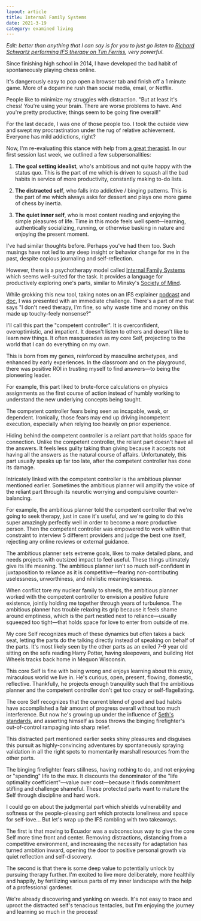 ```yaml
---
layout: article
title: Internal Family Systems
date: 2021-3-19
category: examined living
---
```


_Edit: better than anything that I can say is for you to just go listen to [Richard Schwartz performing IFS therapy on Tim Ferriss](https://tim.blog/2021/01/14/richard-schwartz-internal-family-systems/), very powerful._

Since finishing high school in 2014, I have developed the bad habit of spontaneously playing chess online.

It's dangerously easy to pop open a browser tab and finish off a 1 minute game. More of a dopamine rush than social media, email, or Netflix.

People like to minimize my struggles with distraction. "But at least it's chess! You're using your brain. There are worse problems to have. And you're pretty productive; things seem to be going fine overall!"

For the last decade, I was one of those people too. I took the outside view and swept my procrastination under the rug of relative achievement. Everyone has mild addictions, right?

Now, I'm re-evaluating this stance with help from [a great therapist](https://www.rebekahtinker.com/meet-rebekah). In our first session last week, we outlined a few subpersonalities:

1. **The goal setting idealist**, who's ambitious and not quite happy with the status quo. This is the part of me which is driven to squash all the bad habits in service of more productivity, constantly making to-do lists.

2. **The distracted self**, who falls into addictive / binging patterns. This is the part of me which always asks for dessert and plays one more game of chess by inertia.

3. **The quiet inner self**, who is most content reading and enjoying the simple pleasures of life. Time in this mode feels well spent&mdash;learning, authentically socializing, running, or otherwise basking in nature and enjoying the present moment.

I've had similar thoughts before. Perhaps you've had them too. Such musings have not led to any deep insight or behavior change for me in the past, despite copious journaling and self-reflection.

However, there is a psychotherapy model called [Internal Family Systems](https://en.wikipedia.org/wiki/Internal_Family_Systems_Model) which seems well-suited for the task. It provides a language for productively exploring one's parts, similar to Minsky's [Society of Mind](https://en.wikipedia.org/wiki/Society_of_Mind).

While grokking this new tool, taking notes on an IFS explainer [podcast](https://open.spotify.com/episode/6l6IcN87IxvE1C1W4AfA5Z?si=zv7ichTnT9aoMfuEaG2f-g) and [doc](/img/pdf/ifs-outline.pdf), I was presented with an immediate challenge. There's a part of me that says "I don't need therapy, I'm fine, so why waste time and money on this made up touchy-feely nonsense?"

I'll call this part the "competent controller". It is overconfident, overoptimistic, and impatient. It doesn't listen to others and doesn't like to learn new things. It often masquerades as my core Self, projecting to the world that I can do everything on my own.

This is born from my genes, reinforced by masculine archetypes, and enhanced by early experiences. In the classroom and on the playground, there was positive ROI in trusting myself to find answers&mdash;to being the pioneering leader.

For example, this part liked to brute-force calculations on physics assignments as the first course of action instead of humbly working to understand the new underlying concepts being taught.

The competent controller fears being seen as incapable, weak, or dependent. Ironically, those fears may end up driving incompetent execution, especially when relying too heavily on prior experience.

Hiding behind the competent controller is a reliant part that holds space for connection. Unlike the competent controller, the reliant part doesn't have all the answers. It feels less guilty taking than giving because it accepts not having all the answers as the natural course of affairs. Unfortunately, this part usually speaks up far too late, after the competent controller has done its damage.

Intricately linked with the competent controller is the ambitious planner mentioned earlier. Sometimes the ambitious planner will amplify the voice of the reliant part through its neurotic worrying and compulsive counter-balancing.

For example, the ambitious planner told the competent controller that we're going to seek therapy, just in case it's useful, and we're going to do this super amazingly perfectly well in order to become a more productive person. Then the competent controller was empowered to work within that constraint to interview 5 different providers and judge the best one itself, rejecting any online reviews or external guidance.

The ambitious planner sets extreme goals, likes to make detailed plans, and needs projects with outsized impact to feel useful. These things ultimately give its life meaning. The ambitious planner isn't so much self-confident in juxtaposition to reliance as it is competitive&mdash;fearing non-contributing uselessness, unworthiness, and nihilistic meaninglessness.

When conflict tore my nuclear family to shreds, the ambitious planner worked with the competent controller to envision a positive future existence, jointly holding me together through years of turbulence. The ambitious planner has trouble relaxing its grip because it feels shame around emptiness, which is the part nestled next to reliance&mdash;usually squeezed too tight&mdash;that holds space for love to enter from outside of me.

My core Self recognizes much of these dynamics but often takes a back seat, letting the parts do the talking directly instead of speaking on behalf of the parts. It's most likely seen by the other parts as an exiled 7-9 year old sitting on the sofa reading Harry Potter, having sleepovers, and building Hot Wheels tracks back home in Mequon Wisconsin.

This core Self is fine with being wrong and enjoys learning about this crazy, miraculous world we live in. He's curious, open, present, flowing, domestic, reflective. Thankfully, he projects enough tranquility such that the ambitious planner and the competent controller don't get too crazy or self-flagellating.

The core Self recognizes that the current blend of good and bad habits have accomplished a fair amount of progress overall without too much interference. But now he's growing up under the influence of [Seth's standards](https://seths.blog/2015/04/demand-higher-standards/), and asserting himself as boss throws the binging firefighter's out-of-control rampaging into sharp relief.

This distracted part mentioned earlier seeks shiny pleasures and disguises this pursuit as highly-convincing adventures by spontaneously spraying validation in all the right spots to momentarily marshall resources from the other parts.

The binging firefighter fears stillness, having nothing to do, and not enjoying or "spending" life to the max. It discounts the denominator of the "life optimality coefficient"&mdash;value over cost&mdash;because it finds commitment stifling and challenge shameful. These protected parts want to mature the Self through discipline and hard work.

I could go on about the judgmental part which shields vulnerability and softness or the people-pleasing part which protects loneliness and space for self-love... But let's wrap up the IFS rambling with two takeaways.

The first is that moving to Ecuador was a subconscious way to give the core Self more time front and center. Removing distractions, distancing from a competitive environment, and increasing the necessity for adaptation has turned ambition inward, opening the door to positive personal growth via quiet reflection and self-discovery.

The second is that there is some deep value to potentially unlock by pursuing therapy further. I'm excited to live more deliberately, more healthily and happily, by fertilizing various parts of my inner landscape with the help of a professional gardener.

We're already discovering and yanking on weeds. It's not easy to trace and uproot the distracted self's tenacious tentacles, but I'm enjoying the journey and learning so much in the process!
